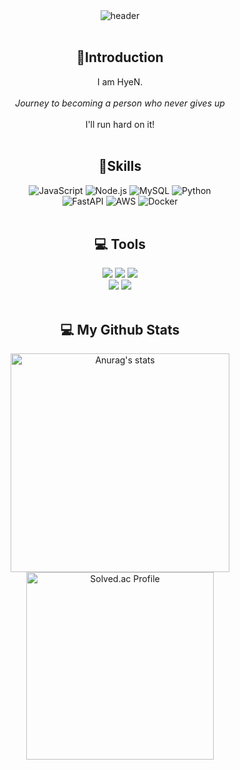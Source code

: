 <!-- header -->
<div align="center">
  <img src="https://capsule-render.vercel.app/api?type=venom&color=auto&height=200&text=HyeN's%20Github&animation=scaleIn&desc=Nevertheless&descAlignY=70" alt="header" />
</div>

<br>

<!-- body -->
## <div align="center"> :love_letter:Introduction </div>
<div align="center">
I am HyeN.<br><br>
<i>Journey to becoming a person who never gives up</i><br><br>
I'll run hard on it!
</div>

<br>

## <div align="center"> :hammer:Skills </div>
<div align="center">
<img src="https://img.shields.io/badge/javascript-F7DF1E?style=for-the-badge&logo=javascript&logoColor=white" alt="JavaScript" />
<img src="https://img.shields.io/badge/Node.js-5FA04E?style=for-the-badge&logo=nodedotjs&logoColor=white" alt="Node.js" />
<img src="https://img.shields.io/badge/MySQL-4479A1?style=for-the-badge&logo=mysql&logoColor=white" alt="MySQL" />
<img src="https://img.shields.io/badge/Python-3776AB?style=for-the-badge&logo=python&logoColor=white" alt="Python" />
</div>

<div align="center">
<img src="https://img.shields.io/badge/FastAPI-009688?style=for-the-badge&logo=fastapi&logoColor=white" alt="FastAPI" />
<img src="https://img.shields.io/badge/AWS-232F3E?style=for-the-badge&logo=amazonwebservices&logoColor=white" alt="AWS" />
<img src="https://img.shields.io/badge/Docker-2496ED?style=for-the-badge&logo=docker&logoColor=white" alt="Docker" />
</div>

<br>

## <div align="center"> :computer: Tools </div>
<div align="center">
  <img src="https://img.shields.io/badge/git-F05033.svg?style=for-the-badge&logo=git&logoColor=white" />
  <img src="https://img.shields.io/badge/github-181717.svg?style=for-the-badge&logo=github&logoColor=white" />
  <img src="https://img.shields.io/badge/Notion-F3F3F3.svg?style=for-the-badge&logo=notion&logoColor=black" />
</div>

<div align="center">
  <img src="https://img.shields.io/badge/figma-F24E1E.svg?style=for-the-badge&logo=figma&logoColor=white" />
  <img src="https://img.shields.io/badge/VSCode-2C2C32.svg?style=for-the-badge&logo=visual-studio-code&logoColor=22ABF3" />
</div>

<br>

## <div align="center"> :computer: My Github Stats </div>
<div align="center">
  <!--<img src="https://github-readme-stats.vercel.app/api/top-langs/?username=Hyu0410&layout=compact&cache_bust=1" alt="Top Langs" width=300 />-->
  <img src="https://github-readme-stats.vercel.app/api?username=Hyu0410&show_icons=true&theme=radical" alt="Anurag's stats" width="350" />
  <img src="http://mazassumnida.wtf/api/v2/generate_badge?boj=kws03126" alt="Solved.ac Profile" width="300"/>
<!--   [![Solved.ac Profile](https://mazassumnida.wtf/api/v2/generate_badge?boj=Hyu0410)](https://solved.ac/Hyu0410/) -->
</div>

